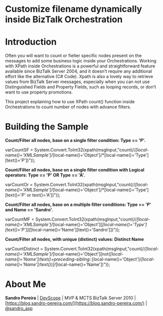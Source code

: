 # Customize filename dynamically inside BizTalk Orchestration

# Introduction
Often you will want to count or fielter specific nodes present on the messages to add some business logic inside your Orchestrations. Working with XPath inside Orchestrations is a powerful and straightforward feature available since BizTalk Server 2004, and it doesn’t require any additional effort like the alternative (C# Code). Xpath is also a lovely way to retrieve values from BizTalk Server messages, especially when you can not use Distinguished Fields and Property Fields, such as looping records, or don’t want to use property promotions.

This project explaining how to use XPath count() function inside Orchestrations to count number of nodes with advance filters.

# Building the Sample

**Count/Filter all nodes, base on a single filter condition: Type == 'P'.**
 
varCountSF = System.Convert.ToInt32(xpath(msgInput,"count(//*[local-name()='XMLSample']/*[local-name()='Object']/*[local-name()='Type'][text()='P'])"));

**Count/Filter all nodes, base on a single filter condition with Logical operators: Type == 'P' OR Type == 'A'.**

varCountOr = System.Convert.ToInt32(xpath(msgInput,"count(//*[local-name()='XMLSample']/*[local-name()='Object']/*[local-name()='Type'][text()='P' or text()='A'])"));

**Count/Filter all nodes, base on a multiple filter conditions: Type == 'P' and Name == 'Sandro'.**

varCountMF = System.Convert.ToInt32(xpath(msgInput,"count(//*[local-name()='XMLSample']/*[local-name()='Object'][*[local-name()='Type'][text()='P']][*[local-name()='Name'][text()='Sandro']])"));

**Count/Filter all nodes, with unique (distinct) values: Distinct Name**

varCountDistinct = System.Convert.ToInt32(xpath(msgInput,"count(//*[local-name()='XMLSample']/*[local-name()='Object'][not(*[local-name()='Name']/text()=preceding-sibling::*[local-name()='Object']/*[local-name()='Name']/text())]/*[local-name()='Name'])"));

# About Me
**Sandro Pereira** | [DevScope](http://www.devscope.net/) | MVP & MCTS BizTalk Server 2010 | [https://blog.sandro-pereira.com/](https://blog.sandro-pereira.com/) | [@sandro_asp](https://twitter.com/sandro_asp)

